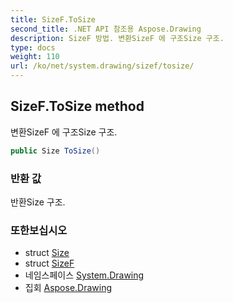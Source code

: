```yaml
---
title: SizeF.ToSize
second_title: .NET API 참조용 Aspose.Drawing
description: SizeF 방법. 변환SizeF 에 구조Size 구조.
type: docs
weight: 110
url: /ko/net/system.drawing/sizef/tosize/
---
```

## SizeF.ToSize method

변환SizeF 에 구조Size 구조.

```csharp
public Size ToSize()
```

### 반환 값

반환Size 구조.

### 또한보십시오

* struct [Size](../../size/)
* struct [SizeF](../)
* 네임스페이스 [System.Drawing](../../sizef/)
* 집회 [Aspose.Drawing](../../../)


